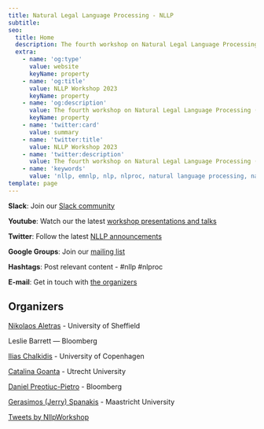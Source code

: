 ```yaml
---
title: Natural Legal Language Processing - NLLP
subtitle: 
seo:
  title: Home
  description: The fourth workshop on Natural Legal Language Processing (NLLP 2023) explores methods and applications of Natural Language Processing for the Legal Domain by focusing on legal text and text with legal significance. Co-located with EMNLP 2023.
  extra:
    - name: 'og:type'
      value: website
      keyName: property
    - name: 'og:title'
      value: NLLP Workshop 2023
      keyName: property
    - name: 'og:description'
      value: The fourth workshop on Natural Legal Language Processing (NLLP 2023) explores methods and applications of Natural Language Processing for the Legal Domain by focusing on legal text and text with legal significance. Co-located with EMNLP 2023.
      keyName: property
    - name: 'twitter:card'
      value: summary
    - name: 'twitter:title'
      value: NLLP Workshop 2023
    - name: 'twitter:description'
      value: The fourth workshop on Natural Legal Language Processing (NLLP 2023) explores methods and applications of Natural Language Processing for the Legal Domain by focusing on legal text and text with legal significance. Co-located with EMNLP 2023.
    - name: 'keywords'
      value: 'nllp, emnlp, nlp, nlproc, natural language processing, natural legal language processing, legal text, legal domain language'
template: page
---
```


<div class="grid-2-1">
  <div class="grid-2-1-left">

**Slack**: Join our [Slack community](https://join.slack.com/t/nllp/shared_invite/zt-1dag0kin4-IeoYogteA4fri_UgRRMJFQ)
    
**Youtube**: Watch our the latest [workshop presentations and talks](https://www.youtube.com/channel/UCqqT9g-V0IsghloVF6S75dw)

**Twitter**: Follow the latest [NLLP announcements](https://twitter.com/nllpworkshop?lang=en)

**Google Groups**: Join our [mailing list](https://groups.google.com/forum/#!forum/nllp)  

**Hashtags**: Post relevant content - #nllp #nlproc

**E-mail**: Get in touch with [the organizers](mailto:nllp.chairs@gmail.com)

## Organizers

[Nikolaos Aletras](http://www.nikosaletras.com/) - University of Sheffield

Leslie Barrett ― Bloomberg

[Ilias Chalkidis](https://iliaschalkidis.github.io/) - University of Copenhagen

[Catalina Goanta]([https://www.maastrichtuniversity.nl/catalina.goanta](https://www.uu.nl/staff/ECGoanta)) - Utrecht University

[Daniel Preotiuc-Pietro](http://www.preotiuc.ro) - Bloomberg

[Gerasimos (Jerry) Spanakis](https://www.maastrichtuniversity.nl/g-spanakis) - Maastricht University 

  </div>

  <div class="grid-2-1-right">
    <a class="twitter-timeline" data-height="350" href="https://twitter.com/NllpWorkshop?ref_src=twsrc%5Etfw">Tweets by NllpWorkshop</a> <script async src="https://platform.twitter.com/widgets.js" charset="utf-8"></script>
  </div>
</div>

